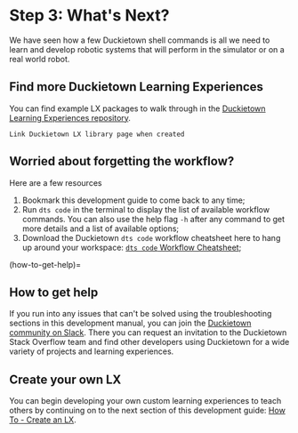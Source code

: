 # Step 3: What's Next?

We have seen how a few Duckietown shell commands is all we need to learn and develop robotic 
systems that will perform in the simulator or on a real world robot.

## Find more Duckietown Learning Experiences

You can find example LX packages to walk through in the [Duckietown Learning Experiences repository](https://github.com/duckietown/duckietown-lx).

```{todo}
Link Duckietown LX library page when created
```

## Worried about forgetting the workflow?

Here are a few resources 

1. Bookmark this development guide to come back to any time;
2. Run `dts code` in the terminal to display the list of available workflow commands.
   You can also use the help flag `-h` after any command to get more details and a list of available options;
3. Download the Duckietown `dts code` workflow cheatsheet here to hang up around your workspace: [`dts code` 
   Workflow Cheatsheet](https://drive.google.com/file/d/1EWY4O6bjpesD68EdFjFEUJe9HglHqyW8/view?usp=sharing);

(how-to-get-help)=
## How to get help

If you run into any issues that can't be solved using the troubleshooting sections in this development manual, 
you can join the 
[Duckietown community on Slack](https://join.slack.com/t/duckietown/shared_invite/enQtNTU0Njk4NzU2NTY1LWM2YzdlNmJmOTg4MzAyODc2YTI3YTc5MzE2MThkZGUwYTFkZWQ4M2ZlZGU1YTZhYjg5YTgzNDkyMzI2ZjNhZWE). 
There you can request an invitation to the Duckietown Stack Overflow team and find other developers using 
Duckietown for a wide variety of projects and learning experiences.


## Create your own LX

You can begin developing your own custom learning experiences to teach others by continuing on to the next 
section of this development guide: [How To - Create an LX](how-to-create-lx).
